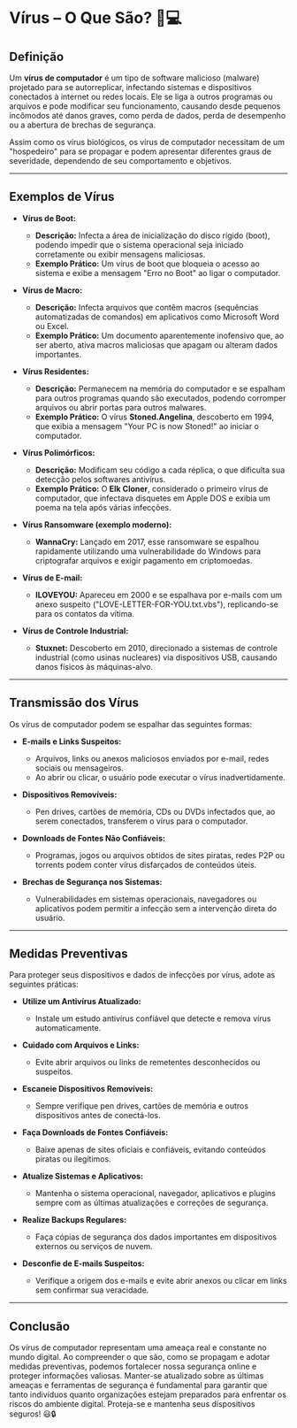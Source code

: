 # Vírus – O Que São? 🦠💻

## Definição
Um **vírus de computador** é um tipo de software malicioso (malware) projetado para se autorreplicar, infectando sistemas e dispositivos conectados à internet ou redes locais. Ele se liga a outros programas ou arquivos e pode modificar seu funcionamento, causando desde pequenos incômodos até danos graves, como perda de dados, perda de desempenho ou a abertura de brechas de segurança.

Assim como os vírus biológicos, os vírus de computador necessitam de um "hospedeiro" para se propagar e podem apresentar diferentes graus de severidade, dependendo de seu comportamento e objetivos.

---

## Exemplos de Vírus
- **Vírus de Boot:**  
  - **Descrição:** Infecta a área de inicialização do disco rígido (boot), podendo impedir que o sistema operacional seja iniciado corretamente ou exibir mensagens maliciosas.  
  - **Exemplo Prático:** Um vírus de boot que bloqueia o acesso ao sistema e exibe a mensagem "Erro no Boot" ao ligar o computador.

- **Vírus de Macro:**  
  - **Descrição:** Infecta arquivos que contêm macros (sequências automatizadas de comandos) em aplicativos como Microsoft Word ou Excel.  
  - **Exemplo Prático:** Um documento aparentemente inofensivo que, ao ser aberto, ativa macros maliciosas que apagam ou alteram dados importantes.

- **Vírus Residentes:**  
  - **Descrição:** Permanecem na memória do computador e se espalham para outros programas quando são executados, podendo corromper arquivos ou abrir portas para outros malwares.  
  - **Exemplo Prático:** O vírus **Stoned.Angelina**, descoberto em 1994, que exibia a mensagem "Your PC is now Stoned!" ao iniciar o computador.

- **Vírus Polimórficos:**  
  - **Descrição:** Modificam seu código a cada réplica, o que dificulta sua detecção pelos softwares antivírus.  
  - **Exemplo Prático:** O **Elk Cloner**, considerado o primeiro vírus de computador, que infectava disquetes em Apple DOS e exibia um poema na tela após várias infecções.

- **Vírus Ransomware (exemplo moderno):**  
  - **WannaCry:** Lançado em 2017, esse ransomware se espalhou rapidamente utilizando uma vulnerabilidade do Windows para criptografar arquivos e exigir pagamento em criptomoedas.

- **Vírus de E-mail:**  
  - **ILOVEYOU:** Apareceu em 2000 e se espalhava por e-mails com um anexo suspeito ("LOVE-LETTER-FOR-YOU.txt.vbs"), replicando-se para os contatos da vítima.

- **Vírus de Controle Industrial:**  
  - **Stuxnet:** Descoberto em 2010, direcionado a sistemas de controle industrial (como usinas nucleares) via dispositivos USB, causando danos físicos às máquinas-alvo.

---

## Transmissão dos Vírus
Os vírus de computador podem se espalhar das seguintes formas:

- **E-mails e Links Suspeitos:**  
  - Arquivos, links ou anexos maliciosos enviados por e-mail, redes sociais ou mensageiros.  
  - Ao abrir ou clicar, o usuário pode executar o vírus inadvertidamente.

- **Dispositivos Removíveis:**  
  - Pen drives, cartões de memória, CDs ou DVDs infectados que, ao serem conectados, transferem o vírus para o computador.

- **Downloads de Fontes Não Confiáveis:**  
  - Programas, jogos ou arquivos obtidos de sites piratas, redes P2P ou torrents podem conter vírus disfarçados de conteúdos úteis.

- **Brechas de Segurança nos Sistemas:**  
  - Vulnerabilidades em sistemas operacionais, navegadores ou aplicativos podem permitir a infecção sem a intervenção direta do usuário.

---

## Medidas Preventivas
Para proteger seus dispositivos e dados de infecções por vírus, adote as seguintes práticas:

- **Utilize um Antivírus Atualizado:**  
  - Instale um estudo antivírus confiável que detecte e remova vírus automaticamente.
  
- **Cuidado com Arquivos e Links:**  
  - Evite abrir arquivos ou links de remetentes desconhecidos ou suspeitos.
  
- **Escaneie Dispositivos Removíveis:**  
  - Sempre verifique pen drives, cartões de memória e outros dispositivos antes de conectá-los.
  
- **Faça Downloads de Fontes Confiáveis:**  
  - Baixe apenas de sites oficiais e confiáveis, evitando conteúdos piratas ou ilegítimos.
  
- **Atualize Sistemas e Aplicativos:**  
  - Mantenha o sistema operacional, navegador, aplicativos e plugins sempre com as últimas atualizações e correções de segurança.
  
- **Realize Backups Regulares:**  
  - Faça cópias de segurança dos dados importantes em dispositivos externos ou serviços de nuvem.

- **Desconfie de E-mails Suspeitos:**  
  - Verifique a origem dos e-mails e evite abrir anexos ou clicar em links sem confirmar sua veracidade.

---

## Conclusão
Os vírus de computador representam uma ameaça real e constante no mundo digital. Ao compreender o que são, como se propagam e adotar medidas preventivas, podemos fortalecer nossa segurança online e proteger informações valiosas. Manter-se atualizado sobre as últimas ameaças e ferramentas de segurança é fundamental para garantir que tanto indivíduos quanto organizações estejam preparados para enfrentar os riscos do ambiente digital. Proteja-se e mantenha seus dispositivos seguros! 😃🔒